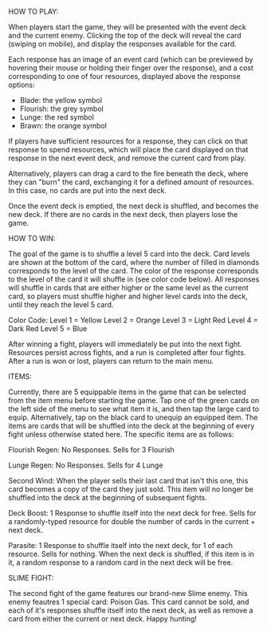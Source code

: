 HOW TO PLAY:

When players start the game, they will be presented with the event deck and the current enemy. 
Clicking the top of the deck will reveal the card (swiping on mobile), and display the responses 
available for the card. 

Each response has an image of an event card (which can be previewed by hovering their mouse or 
holding their finger over the response), and a cost corresponding to one of four resources, displayed 
above the response options:
- Blade: the yellow symbol
- Flourish: the grey symbol
- Lunge: the red symbol
- Brawn: the orange symbol

If players have sufficient resources for a response, they can click on that response to spend resources, which will place the card displayed on that response in the next event deck, and remove the current card from play.

Alternatively, players can drag a card to the fire beneath the deck, where they can "burn"
the card, exchanging it for a defined amount of resources. In this case, no cards are put into the next deck.

Once the event deck is emptied, the next deck is shuffled, and becomes the new deck. If there are no cards in the next deck, then players lose the game.

HOW TO WIN:

The goal of the game is to shuffle a level 5 card into the deck. Card levels are shown at the bottom of the card, where the number of filled in diamonds corresponds to the level of the card. The color of the response corresponds to the level of the card it will shuffle in (see color code below). All responses will shuffle in cards that are either higher or the same level as the current card, so players must shuffle higher and higher level cards into the deck, until they reach the level 5 card.

Color Code:
Level 1 = Yellow
Level 2 = Orange
Level 3 = Light Red
Level 4 = Dark Red
Level 5 = Blue

After winning a fight, players will immediately be put into the next fight. 
Resources persist across fights, and a run is completed after four 
fights. After a run is won or lost, players can return to the main menu.

ITEMS:

Currently, there are 5 equippable items in the game that can be selected from the item menu before starting the game. Tap one of the green cards on the left side of the menu to see what item it is, and then tap the large card to equip. Alternatively, tap on the black card to unequip an equipped item. The items are cards that will be shuffled into the deck at the beginning of every fight unless otherwise stated here. The specific items are as follows:

Flourish Regen: No Responses. Sells for 3 Flourish

Lunge Regen: No Responses. Sells for 4 Lunge

Second Wind: When the player sells their last card that isn't this one, this card becomes a copy of the card they just sold. This item will no longer be shuffled into the deck at the beginning of subsequent fights. 

Deck Boost: 1 Response to shuffle itself into the next deck for free. Sells for a randomly-typed resource for double the number of cards in the current + next deck.

Parasite: 1 Response to shuffle itself into the next deck, for 1 of each resource. Sells for nothing. When the next deck is shuffled, if this item is in it, a random response to a random card in the next deck will be free.

SLIME FIGHT:

The second fight of the game features our brand-new Slime enemy. This enemy feautres 1 special card: Poison Gas. This card cannot be sold, and each of it's responses shuffle itself into the next deck, as well as remove a card from either the current or next deck. Happy hunting!
